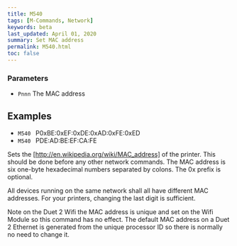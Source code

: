 ```yaml
---
title: M540
tags: [M-Commands, Network] 
keywords: beta 
last_updated: April 01, 2020 
summary: Set MAC address 
permalink: M540.html
toc: false 
---
```



### Parameters

* `Pnnn` The MAC address

## Examples

* ` M540  ` P0xBE:0xEF:0xDE:0xAD:0xFE:0xED
* ` M540  ` PDE:AD:BE:EF:CA:FE

Sets the [http://en.wikipedia.org/wiki/MAC_address] of the printer. This should be done before any other network commands. The MAC address is six one-byte hexadecimal numbers separated by colons. The 0x prefix is optional.

All devices running on the same network shall all have different MAC addresses. For your printers, changing the last digit is sufficient.

Note on the Duet 2 Wifi the MAC address is unique and set on the Wifi Module so this command has no effect. The default MAC address on a Duet 2 Ethernet is generated from the unique processor ID so there is normally no need to change it.

